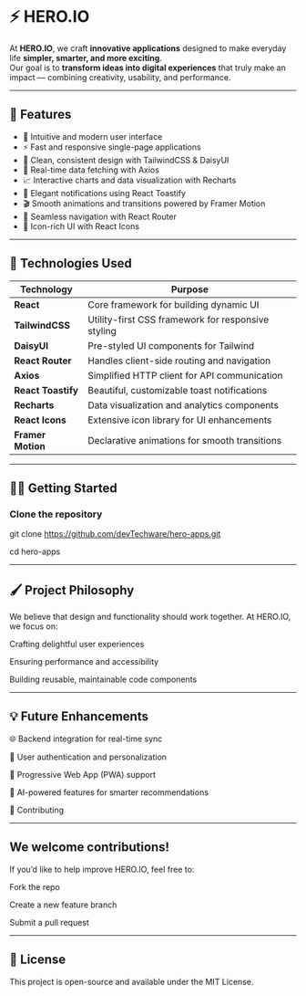 # ⚡ HERO.IO

At **HERO.IO**, we craft **innovative applications** designed to make everyday life **simpler, smarter, and more exciting**.  
Our goal is to **transform ideas into digital experiences** that truly make an impact — combining creativity, usability, and performance.

---

## 🚀 Features

- 🧠 Intuitive and modern user interface
- ⚡ Fast and responsive single-page applications
- 🎨 Clean, consistent design with TailwindCSS & DaisyUI
- 🔄 Real-time data fetching with Axios
- 📈 Interactive charts and data visualization with Recharts
- 🔔 Elegant notifications using React Toastify
- 🎬 Smooth animations and transitions powered by Framer Motion
- 🧭 Seamless navigation with React Router
- 💎 Icon-rich UI with React Icons

---

## 🧰 Technologies Used

| Technology         | Purpose                                            |
| ------------------ | -------------------------------------------------- |
| **React**          | Core framework for building dynamic UI             |
| **TailwindCSS**    | Utility-first CSS framework for responsive styling |
| **DaisyUI**        | Pre-styled UI components for Tailwind              |
| **React Router**   | Handles client-side routing and navigation         |
| **Axios**          | Simplified HTTP client for API communication       |
| **React Toastify** | Beautiful, customizable toast notifications        |
| **Recharts**       | Data visualization and analytics components        |
| **React Icons**    | Extensive icon library for UI enhancements         |
| **Framer Motion**  | Declarative animations for smooth transitions      |

---

## 🧑‍💻 Getting Started

### Clone the repository

git clone https://github.com/devTechware/hero-apps.git

cd hero-apps

---

## 🖌️ Project Philosophy

We believe that design and functionality should work together.
At HERO.IO, we focus on:

Crafting delightful user experiences

Ensuring performance and accessibility

Building reusable, maintainable code components

---

## 💡 Future Enhancements

🌐 Backend integration for real-time sync

🧭 User authentication and personalization

📱 Progressive Web App (PWA) support

🧠 AI-powered features for smarter recommendations

🤝 Contributing

---

## We welcome contributions!

If you’d like to help improve HERO.IO, feel free to:

Fork the repo

Create a new feature branch

Submit a pull request

---

## 📄 License

This project is open-source and available under the MIT License.
